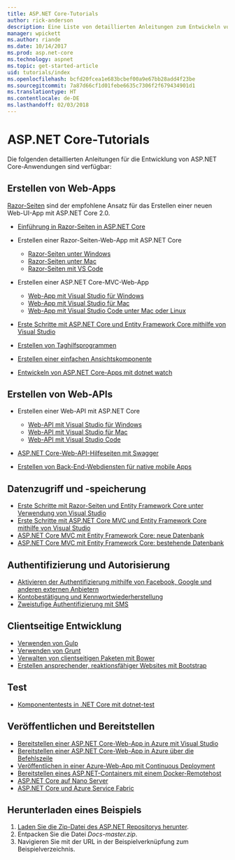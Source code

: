 ```yaml
---
title: ASP.NET Core-Tutorials
author: rick-anderson
description: Eine Liste von detaillierten Anleitungen zum Entwickeln von ASP.NET Core-Anwendungen
manager: wpickett
ms.author: riande
ms.date: 10/14/2017
ms.prod: asp.net-core
ms.technology: aspnet
ms.topic: get-started-article
uid: tutorials/index
ms.openlocfilehash: bcfd20fcea1e683bcbef00a9e67bb28add4f23be
ms.sourcegitcommit: 7a87d66cf1d01febe6635c7306f2f679434901d1
ms.translationtype: HT
ms.contentlocale: de-DE
ms.lasthandoff: 02/03/2018
---
```

# <a name="aspnet-core-tutorials"></a>ASP.NET Core-Tutorials

Die folgenden detaillierten Anleitungen für die Entwicklung von ASP.NET Core-Anwendungen sind verfügbar:

## <a name="build-web-apps"></a>Erstellen von Web-Apps

[Razor-Seiten](xref:mvc/razor-pages/index) sind der empfohlene Ansatz für das Erstellen einer neuen Web-UI-App mit ASP.NET Core 2.0.

* [Einführung in Razor-Seiten in ASP.NET Core](xref:mvc/razor-pages/index)
* Erstellen einer Razor-Seiten-Web-App mit ASP.NET Core

   * [Razor-Seiten unter Windows](xref:tutorials/razor-pages/index)
   * [Razor-Seiten unter Mac](xref:tutorials/razor-pages-mac/index)
   * [Razor-Seiten mit VS Code](xref:tutorials/razor-pages-vsc/index)  

* Erstellen einer ASP.NET Core-MVC-Web-App

   * [Web-App mit Visual Studio für Windows](first-mvc-app/index.md)
   * [Web-App mit Visual Studio für Mac](first-mvc-app-mac/index.md)
   * [Web-App mit Visual Studio Code unter Mac oder Linux](first-mvc-app-xplat/index.md)

* [Erste Schritte mit ASP.NET Core und Entity Framework Core mithilfe von Visual Studio](../data/ef-mvc/index.md)
* [Erstellen von Taghilfsprogrammen](../mvc/views/tag-helpers/authoring.md)
* [Erstellen einer einfachen Ansichtskomponente](../mvc/views/view-components.md#walkthrough-creating-a-simple-view-component)
* [Entwickeln von ASP.NET Core-Apps mit dotnet watch](dotnet-watch.md)

## <a name="build-web-apis"></a>Erstellen von Web-APIs
* Erstellen einer Web-API mit ASP.NET Core

  * [Web-API mit Visual Studio für Windows](first-web-api.md)
  * [Web-API mit Visual Studio für Mac](xref:tutorials/first-web-api-mac)
  * [Web-API mit Visual Studio Code](web-api-vsc.md)
  
* [ASP.NET Core-Web-API-Hilfeseiten mit Swagger](web-api-help-pages-using-swagger.md)
* [Erstellen von Back-End-Webdiensten für native mobile Apps](../mobile/native-mobile-backend.md)

## <a name="data-access-and-storage"></a>Datenzugriff und -speicherung
* [Erste Schritte mit Razor-Seiten und Entity Framework Core unter Verwendung von Visual Studio](xref:data/ef-rp/intro)
* [Erste Schritte mit ASP.NET Core MVC und Entity Framework Core mithilfe von Visual Studio](../data/ef-mvc/index.md)
* [ASP.NET Core MVC mit Entity Framework Core: neue Datenbank](https://docs.microsoft.com/ef/core/get-started/aspnetcore/new-db)
* [ASP.NET Core MVC mit Entity Framework Core: bestehende Datenbank](https://docs.microsoft.com/ef/core/get-started/aspnetcore/existing-db)

## <a name="authentication-and-authorization"></a>Authentifizierung und Autorisierung
* [Aktivieren der Authentifizierung mithilfe von Facebook, Google und anderen externen Anbietern](../security/authentication/social/index.md)
* [Kontobestätigung und Kennwortwiederherstellung](../security/authentication/accconfirm.md)
* [Zweistufige Authentifizierung mit SMS](../security/authentication/2fa.md)

## <a name="client-side-development"></a>Clientseitige Entwicklung
* [Verwenden von Gulp](../client-side/using-gulp.md)
* [Verwenden von Grunt](../client-side/using-grunt.md)
* [Verwalten von clientseitigen Paketen mit Bower](../client-side/bower.md)
* [Erstellen ansprechender, reaktionsfähiger Websites mit Bootstrap](../client-side/bootstrap.md)

## <a name="test"></a>Test
* [Komponententests in .NET Core mit dotnet-test](https://docs.microsoft.com/dotnet/articles/core/testing/unit-testing-with-dotnet-test)

## <a name="publish-and-deploy"></a>Veröffentlichen und Bereitstellen
* [Bereitstellen einer ASP.NET Core-Web-App in Azure mit Visual Studio](publish-to-azure-webapp-using-vs.md)
* [Bereitstellen einer ASP.NET Core-Web-App in Azure über die Befehlszeile](publish-to-azure-webapp-using-cli.md)
* [Veröffentlichen in einer Azure-Web-App mit Continuous Deployment](xref:host-and-deploy/azure-apps/azure-continuous-deployment)
* [Bereitstellen eines ASP.NET-Containers mit einem Docker-Remotehost](https://docs.microsoft.com/azure/vs-azure-tools-docker-hosting-web-apps-in-docker)
* [ASP.NET Core auf Nano Server](nano-server.md)
* [ASP.NET Core und Azure Service Fabric](https://docs.microsoft.com/azure/service-fabric/service-fabric-add-a-web-frontend)

<a name="download"></a> 
## <a name="how-to-download-a-sample"></a>Herunterladen eines Beispiels
1. [Laden Sie die Zip-Datei des ASP.NET Repositorys herunter](https://codeload.github.com/aspnet/Docs/zip/master).
1. Entpacken Sie die Datei *Docs-master.zip*.
1. Navigieren Sie mit der URL in der Beispielverknüpfung zum Beispielverzeichnis. 
